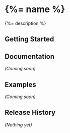 # {%= name %}

{%= description %}

## Getting Started

## Documentation
_(Coming soon)_

## Examples
_(Coming soon)_

## Release History
_(Nothing yet)_

